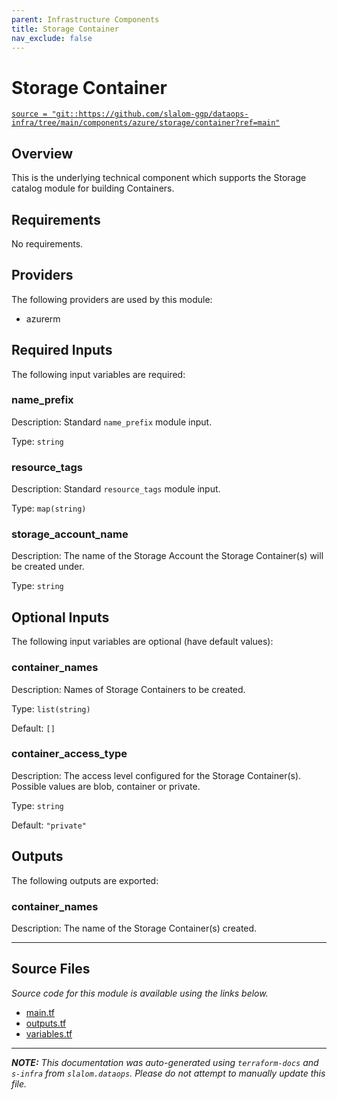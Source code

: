 ```yaml
---
parent: Infrastructure Components
title: Storage Container
nav_exclude: false
---
```

# Storage Container

[`source = "git::https://github.com/slalom-ggp/dataops-infra/tree/main/components/azure/storage/container?ref=main"`](https://github.com/slalom-ggp/dataops-infra/tree/main/components/azure/storage/container)

## Overview


This is the underlying technical component which supports the Storage catalog module for
building Containers.

## Requirements

No requirements.

## Providers

The following providers are used by this module:

- azurerm

## Required Inputs

The following input variables are required:

### name\_prefix

Description: Standard `name_prefix` module input.

Type: `string`

### resource\_tags

Description: Standard `resource_tags` module input.

Type: `map(string)`

### storage\_account\_name

Description: The name of the Storage Account the Storage Container(s) will be created under.

Type: `string`

## Optional Inputs

The following input variables are optional (have default values):

### container\_names

Description: Names of Storage Containers to be created.

Type: `list(string)`

Default: `[]`

### container\_access\_type

Description: The access level configured for the Storage Container(s). Possible values are blob, container or private.

Type: `string`

Default: `"private"`

## Outputs

The following outputs are exported:

### container\_names

Description: The name of the Storage Container(s) created.

---------------------

## Source Files

_Source code for this module is available using the links below._

* [main.tf](https://github.com/slalom-ggp/dataops-infra/tree/main//components/azure/storage/container/main.tf)
* [outputs.tf](https://github.com/slalom-ggp/dataops-infra/tree/main//components/azure/storage/container/outputs.tf)
* [variables.tf](https://github.com/slalom-ggp/dataops-infra/tree/main//components/azure/storage/container/variables.tf)

---------------------

_**NOTE:** This documentation was auto-generated using
`terraform-docs` and `s-infra` from `slalom.dataops`.
Please do not attempt to manually update this file._
